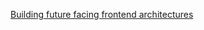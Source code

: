 [Building future facing frontend architectures](https://frontendmastery.com/posts/building-future-facing-frontend-architectures/)
